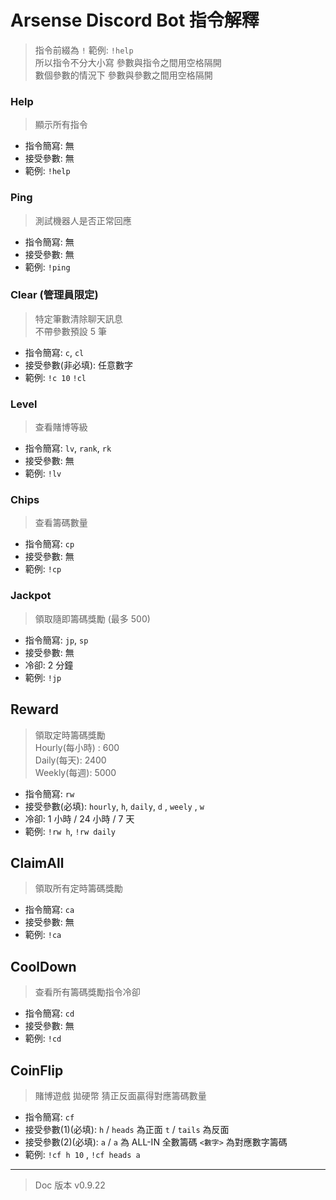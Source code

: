 # Arsense Discord Bot 指令解釋

> 指令前綴為 `!` 範例: `!help`  
> 所以指令不分大小寫 參數與指令之間用空格隔開  
> 數個參數的情況下 參數與參數之間用空格隔開

### Help

> 顯示所有指令

- 指令簡寫: 無
- 接受參數: 無
- 範例: `!help`

### Ping

> 測試機器人是否正常回應

- 指令簡寫: 無
- 接受參數: 無
- 範例: `!ping`

### Clear (管理員限定)

> 特定筆數清除聊天訊息  
> 不帶參數預設 5 筆

- 指令簡寫: `c`, `cl`
- 接受參數(非必填): 任意數字
- 範例: `!c 10` `!cl`

### Level

> 查看賭博等級

- 指令簡寫: `lv`, `rank`, `rk`
- 接受參數: 無
- 範例: `!lv`

### Chips

> 查看籌碼數量

- 指令簡寫: `cp`
- 接受參數: 無
- 範例: `!cp`

### Jackpot

> 領取隨即籌碼獎勵 (最多 500)

- 指令簡寫: `jp`, `sp`
- 接受參數: 無
- 冷卻: 2 分鐘
- 範例: `!jp`

## Reward

> 領取定時籌碼獎勵  
> Hourly(每小時) : 600  
> Daily(每天): 2400  
> Weekly(每週): 5000

- 指令簡寫: `rw`
- 接受參數(必填): `hourly`, `h`, `daily`, `d` , `weely` , `w`
- 冷卻: 1 小時 / 24 小時 / 7 天
- 範例: `!rw h`, `!rw daily`

## ClaimAll

> 領取所有定時籌碼獎勵

- 指令簡寫: `ca`
- 接受參數: 無
- 範例: `!ca`

## CoolDown

> 查看所有籌碼獎勵指令冷卻

- 指令簡寫: `cd`
- 接受參數: 無
- 範例: `!cd`

## CoinFlip

> 賭博遊戲
> 拋硬幣 猜正反面贏得對應籌碼數量

- 指令簡寫: `cf`
- 接受參數(1)(必填): `h` / `heads` 為正面 `t` / `tails` 為反面
- 接受參數(2)(必填): `a` / `a` 為 ALL-IN 全數籌碼 `<數字>` 為對應數字籌碼
- 範例: `!cf h 10` , `!cf heads a`

---

> Doc 版本 v0.9.22
